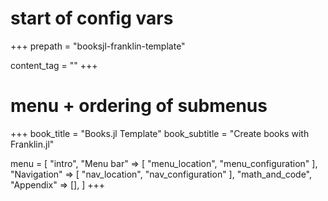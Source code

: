 # start of config vars

+++
prepath = "booksjl-franklin-template"

content_tag = ""
+++

# menu + ordering of submenus
+++
book_title = "Books.jl Template"
book_subtitle = "Create books with Franklin.jl"

menu = [
    "intro",
    "Menu bar" => [
        "menu_location",
        "menu_configuration"
    ],
    "Navigation" => [
        "nav_location",
        "nav_configuration"
    ],
    "math_and_code",
    "Appendix" => [],
]
+++

